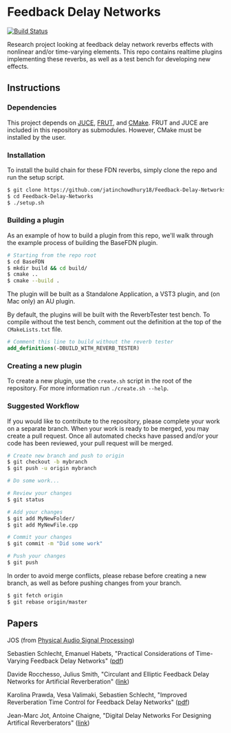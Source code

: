 # Feedback Delay Networks

[![Build Status](https://travis-ci.com/jatinchowdhury18/Feedback-Delay-Networks.svg?token=Ub9niJrqG1Br1qaaxp7E&branch=master)](https://travis-ci.com/jatinchowdhury18/Feedback-Delay-Networks)

Research project looking at feedback delay network reverbs
effects with nonlinear and/or time-varying elements. This
repo contains realtime plugins implementing these reverbs,
as well as a test bench for developing new effects.

## Instructions

### Dependencies
This project depends on
[JUCE](https://github.com/WeAreROLI/JUCE),
[FRUT](https://github.com/McMartin/FRUT),
and [CMake](https://cmake.org). FRUT and JUCE
are included in this repository as submodules.
However, CMake must be installed by the user.

### Installation
To install the build chain for these FDN reverbs,
simply clone the repo and run the setup script.
```bash
$ git clone https://github.com/jatinchowdhury18/Feedback-Delay-Networks.git
$ cd Feedback-Delay-Networks
$ ./setup.sh
```

### Building a plugin
As an example of how to build a plugin from this
repo, we'll walk through the example process of
building the BaseFDN plugin.

```bash
# Starting from the repo root
$ cd BaseFDN
$ mkdir build && cd build/
$ cmake ..
$ cmake --build .
```
The plugin will be built as a Standalone
Application, a VST3 plugin, and (on Mac only)
an AU plugin.

By default, the plugins will be built with the
ReverbTester test bench. To compile without the
test bench, comment out the definition at the
top of the `CMakeLists.txt` file.

```cmake
# Comment this line to build without the reverb tester
add_definitions(-DBUILD_WITH_REVERB_TESTER)
```

### Creating a new plugin
To create a new plugin, use the `create.sh` script in
the root of the repository. For more information run
`./create.sh --help`.

### Suggested Workflow

If you would like to contribute to the repository, 
please complete your work on a separate branch.
When your work is ready to be merged, you may create
a pull request. Once all automated checks have passed 
and/or your code has been reviewed, your pull request 
will be merged.

```bash
# Create new branch and push to origin
$ git checkout -b mybranch
$ git push -u origin mybranch

# Do some work...

# Review your changes
$ git status

# Add your changes
$ git add MyNewFolder/
$ git add MyNewFile.cpp

# Commit your changes
$ git commit -m "Did some work"

# Push your changes
$ git push
```

In order to avoid merge conflicts, please rebase
before creating a new branch, as well as before
pushing changes from your branch.

```bash
$ git fetch origin
$ git rebase origin/master
```

## Papers

JOS (from [Physical Audio Signal Processing](https://ccrma.stanford.edu/~jos/pasp/Feedback_Delay_Networks_FDN.html))

Sebastien Schlecht, Emanuel Habets, "Practical Considerations
of Time-Varying Feedback Delay Networks"
([pdf](http://www.aes.org/e-lib/browse.cfm?elib=17679))

Davide Rocchesso, Julius Smith, "Circulant and Elliptic Feedback
Delay Networks for Artificial Reverberation"
([link](https://ccrma.stanford.edu/~jos/cfdn/))

Karolina Prawda, Vesa Valimaki, Sebastien Schlecht,
"Improved Reverberation Time Control for Feedback Delay
Networks" ([pdf](http://dafx2019.bcu.ac.uk/papers/DAFx2019_paper_46.pdf))

Jean-Marc Jot, Antoine Chaigne, "Digital Delay Networks
For Designing Artifical Reverberators" ([link](http://www.aes.org/e-lib/browse.cfm?elib=5663))
